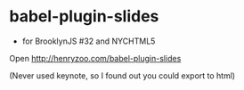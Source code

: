 # babel-plugin-slides

- for BrooklynJS #32 and NYCHTML5

Open http://henryzoo.com/babel-plugin-slides

(Never used keynote, so I found out you could export to html)
